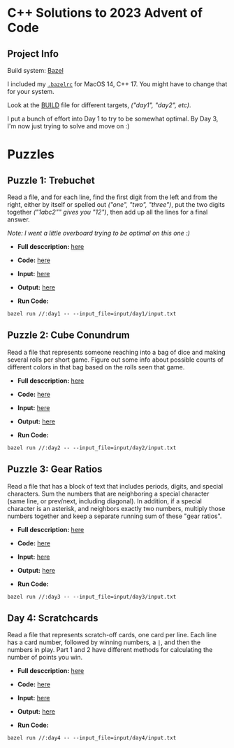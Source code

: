 C++ Solutions to 2023 Advent of Code
====================================

Project Info
------------

Build system: [Bazel](https://bazel.build)

I included my [`.bazelrc`](.bazelrc) for MacOS 14, C++ 17. You might have to change that for your system.

Look at the [BUILD](BUILD) file for different targets, _("day1", "day2", etc)_.

I put a bunch of effort into Day 1 to try to be somewhat optimal. By Day 3, I'm now just trying to solve
and move on :)

Puzzles
=======

Puzzle 1: Trebuchet
-------------------

Read a file, and for each line, find the first digit from the left and from the right, either by itself or
spelled out _("one", "two", "three")_, put the two digits together _("1abc2"" gives you "12")_, then add
up all the lines for a final answer.

_Note: I went a little overboard trying to be optimal on this one :)_

- **Full desccription:** [here](DAY_1.md)

- **Code:** [here](day1.cc)

- **Input:** [here](input/day1/input.txt)

- **Output:** [here](output/day1.txt)

- **Run Code:**

```
bazel run //:day1 -- --input_file=input/day1/input.txt
```

Puzzle 2: Cube Conundrum
------------------------

Read a file that represents someone reaching into a bag of dice and making several rolls per short
game. Figure out some info about possible counts of different colors in that bag based on the rolls
seen that game.

- **Full desccription:** [here](DAY_2.md)

- **Code:** [here](day2.cc)

- **Input:** [here](input/day2/input.txt)

- **Output:** [here](output/day2.txt)

- **Run Code:**

```
bazel run //:day2 -- --input_file=input/day2/input.txt
```

Puzzle 3: Gear Ratios
---------------------

Read a file that has a block of text that includes periods, digits, and special characters. Sum
the numbers that are neighboring a special character (same line, or prev/next, including diagonal).
In addition, if a special character is an asterisk, and neighbors exactly two numbers, multiply
those numbers together and keep a separate running sum of these "gear ratios".

- **Full desccription:** [here](DAY_3.md)

- **Code:** [here](day3.cc)

- **Input:** [here](input/day3/input.txt)

- **Output:** [here](output/day3.txt)

- **Run Code:**

```
bazel run //:day3 -- --input_file=input/day3/input.txt
```

Day 4: Scratchcards
-------------------

Read a file that represents scratch-off cards, one card per line. Each line has a card number, followed
by winning numbers, a `|`, and then the numbers in play. Part 1 and 2 have different methods for
calculating the number of points you win.

- **Full desccription:** [here](DAY_4.md)

- **Code:** [here](day4.cc)

- **Input:** [here](input/day4/input.txt)

- **Output:** [here](output/day4.txt)

- **Run Code:**

```
bazel run //:day4 -- --input_file=input/day4/input.txt
```
